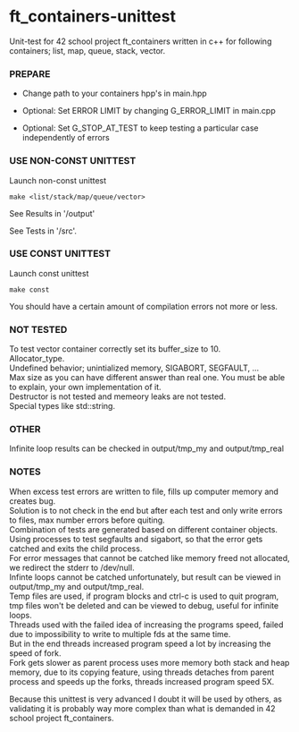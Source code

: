# ft_containers-unittest
Unit-test for 42 school project ft_containers written in c++ for following containers; list, map, queue, stack, vector.

### PREPARE

* Change path to your containers hpp's in main.hpp

* Optional: Set ERROR LIMIT by changing G_ERROR_LIMIT in main.cpp

* Optional: Set G_STOP_AT_TEST to keep testing a particular case independently of errors

### USE NON-CONST UNITTEST
Launch non-const unittest
```
make <list/stack/map/queue/vector>
```
See Results in '/output'

See Tests in '/src'.

### USE CONST UNITTEST
Launch const unittest
```
make const
```
You should have a certain amount of compilation errors not more or less.

### NOT TESTED
To test vector container correctly set its buffer_size to 10.<br>
Allocator_type.<br>
Undefined behavior; unintialized memory, SIGABORT, SEGFAULT, ...<br>
Max size as you can have different answer than real one. You must be able to explain, your own implementation of it.<br>
Destructor is not tested and memeory leaks are not tested.<br>
Special types like std::string.

### OTHER
Infinite loop results can be checked in output/tmp_my and output/tmp_real

### NOTES
When excess test errors are written to file, fills up computer memory and creates bug.<br>
Solution is to not check in the end but after each test and only write errors to files, max number errors before quiting.<br>
Combination of tests are generated based on different container objects.<br>
Using processes to test segfaults and sigabort, so that the error gets catched and exits the child process.<br>
For error messages that cannot be catched like memory freed not allocated, we redirect the stderr to /dev/null.<br>
Infinte loops cannot be catched unfortunately, but result can be viewed in output/tmp_my and output/tmp_real.<br>
Temp files are used, if program blocks and ctrl-c is used to quit program, tmp files won't be deleted and can be viewed to debug, useful for infinite loops.<br>
Threads used with the failed idea of increasing the programs speed, failed due to impossibility to write to multiple fds at the same time.<br>
But in the end threads increased program speed a lot by increasing the speed of fork.<br>
Fork gets slower as parent process uses more memory both stack and heap memory, due to its copying feature, using threads detaches from parent process and speeds up the forks, threads increased program speed 5X.

Because this unittest is very advanced I doubt it will be used by others, as validating it is probably way more complex than what is demanded in 42 school project ft_containers.
